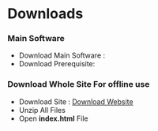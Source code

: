 # Downloads

### Main Software

- Download Main Software : 
- Download Prerequisite:

### Download Whole Site For offline use 

- Download Site : [Download Website](https://minhaskamal.github.io/DownGit/#/home?url=https://github.com/NodesAutomations/sample-documentation/tree/gh-pages)
- Unzip All Files
- Open **index.html** File

